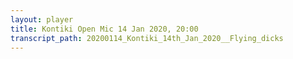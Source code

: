```yaml
---
layout: player
title: Kontiki Open Mic 14 Jan 2020, 20:00
transcript_path: 20200114_Kontiki_14th_Jan_2020__Flying_dicks
---
```

